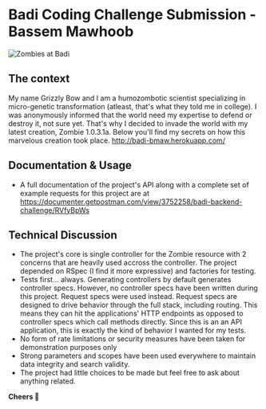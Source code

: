 # Badi Coding Challenge Submission - Bassem Mawhoob
![Zombies at Badi](https://user-images.githubusercontent.com/4199523/33260366-e54216aa-d35f-11e7-8442-8d9e1cd67d88.jpg)

## The context
My name Grizzly Bow and I am a humozombotic scientist specializing in micro-genetic transformation (atleast, that's what they told me in college). I was anonymously informed that the world need my expertise to defend or destroy it, not sure yet. That's why I decided to invade the world with my latest creation, Zombie 1.0.3.1a. Below you'll find my secrets on how this marvelous creation took place. http://badi-bmaw.herokuapp.com/

## Documentation & Usage
* A full documentation of the project's API along with a complete set of example requests for this project are at https://documenter.getpostman.com/view/3752258/badi-backend-challenge/RVfyBpWs

## Technical Discussion
* The project's core is single controller for the Zombie resource with 2 concerns that are heavily used accross the controller. The project depended on RSpec (I find it more expressive) and factories for testing. 
* Tests first... always. Generating controllers by default generates controller specs. However, no controller specs have been written during this project. Request specs were used instead. Request specs are designed to drive behavior through the full stack, including routing. This means they can hit the applications' HTTP endpoints as opposed to controller specs which call methods directly. Since this is an an API application, this is exactly the kind of behavior I wanted for my tests.
* No form of rate limitations or security measures have been taken for demonstration purposes only
* Strong parameters and scopes have been used everywhere to maintain data integrity and search validity.
* The project had little choices to be made but feel free to ask about anything related.

**Cheers :beers:**

